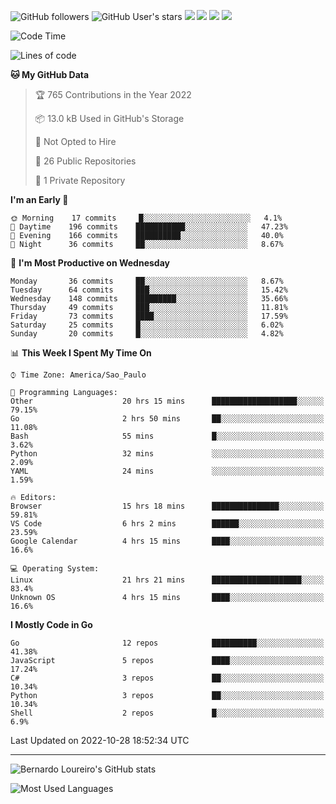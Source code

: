 ![GitHub followers](https://img.shields.io/github/followers/bernardolm?style=for-the-badge&label=GitHub%20followers) ![GitHub User's stars](https://img.shields.io/github/stars/bernardolm?style=for-the-badge&label=GitHub%20User's%20stars) [![](https://img.shields.io/static/v1?logo=linkedin&label=LinkedIn&message=bernardolm&color=0A66C2&style=for-the-badge)](https://www.linkedin.com/in/bernardolm) [![](https://img.shields.io/static/v1?logo=lastdotfm&label=last.fm&message=bernardolm&color=D51007&style=for-the-badge)](https://www.last.fm/user/bernardolm) [![](https://img.shields.io/static/v1?logo=spotify&label=spotify&message=bernardolou&color=1ED760&style=for-the-badge)](https://open.spotify.com/user/bernardolou) [![](https://img.shields.io/static/v1?logo=awesomelists&label=My%20awesome%20stars&message=⭐⭐⭐&color=FC60A8&style=for-the-badge)](https://github.com/bernardolm/awesome-stars)

<!--START_SECTION:waka-->
![Code Time](http://img.shields.io/badge/Code%20Time-1%2C861%20hrs%2032%20mins-blue)

![Lines of code](https://img.shields.io/badge/From%20Hello%20World%20I%27ve%20Written--13%20Thousand%20lines%20of%20code-blue)

**🐱 My GitHub Data** 

> 🏆 765 Contributions in the Year 2022
 > 
> 📦 13.0 kB Used in GitHub's Storage 
 > 
> 🚫 Not Opted to Hire
 > 
> 📜 26 Public Repositories 
 > 
> 🔑 1 Private Repository 
 > 
**I'm an Early 🐤** 

```text
🌞 Morning    17 commits     █░░░░░░░░░░░░░░░░░░░░░░░░   4.1% 
🌆 Daytime    196 commits    ███████████░░░░░░░░░░░░░░   47.23% 
🌃 Evening    166 commits    ██████████░░░░░░░░░░░░░░░   40.0% 
🌙 Night      36 commits     ██░░░░░░░░░░░░░░░░░░░░░░░   8.67%

```
📅 **I'm Most Productive on Wednesday** 

```text
Monday       36 commits     ██░░░░░░░░░░░░░░░░░░░░░░░   8.67% 
Tuesday      64 commits     ███░░░░░░░░░░░░░░░░░░░░░░   15.42% 
Wednesday    148 commits    █████████░░░░░░░░░░░░░░░░   35.66% 
Thursday     49 commits     ███░░░░░░░░░░░░░░░░░░░░░░   11.81% 
Friday       73 commits     ████░░░░░░░░░░░░░░░░░░░░░   17.59% 
Saturday     25 commits     █░░░░░░░░░░░░░░░░░░░░░░░░   6.02% 
Sunday       20 commits     █░░░░░░░░░░░░░░░░░░░░░░░░   4.82%

```


📊 **This Week I Spent My Time On** 

```text
⌚︎ Time Zone: America/Sao_Paulo

💬 Programming Languages: 
Other                    20 hrs 15 mins      ███████████████████░░░░░░   79.15% 
Go                       2 hrs 50 mins       ██░░░░░░░░░░░░░░░░░░░░░░░   11.08% 
Bash                     55 mins             █░░░░░░░░░░░░░░░░░░░░░░░░   3.62% 
Python                   32 mins             ░░░░░░░░░░░░░░░░░░░░░░░░░   2.09% 
YAML                     24 mins             ░░░░░░░░░░░░░░░░░░░░░░░░░   1.59%

🔥 Editors: 
Browser                  15 hrs 18 mins      ███████████████░░░░░░░░░░   59.81% 
VS Code                  6 hrs 2 mins        ██████░░░░░░░░░░░░░░░░░░░   23.59% 
Google Calendar          4 hrs 15 mins       ████░░░░░░░░░░░░░░░░░░░░░   16.6%

💻 Operating System: 
Linux                    21 hrs 21 mins      ████████████████████░░░░░   83.4% 
Unknown OS               4 hrs 15 mins       ████░░░░░░░░░░░░░░░░░░░░░   16.6%

```

**I Mostly Code in Go** 

```text
Go                       12 repos            ██████████░░░░░░░░░░░░░░░   41.38% 
JavaScript               5 repos             ████░░░░░░░░░░░░░░░░░░░░░   17.24% 
C#                       3 repos             ██░░░░░░░░░░░░░░░░░░░░░░░   10.34% 
Python                   3 repos             ██░░░░░░░░░░░░░░░░░░░░░░░   10.34% 
Shell                    2 repos             █░░░░░░░░░░░░░░░░░░░░░░░░   6.9%

```



 Last Updated on 2022-10-28 18:52:34 UTC
<!--END_SECTION:waka-->

---

![Bernardo Loureiro's GitHub stats](https://github-readme-stats.vercel.app/api?username=bernardolm&count_private=true&show_icons=true&theme=nightowl&include_all_commits=true)

![Most Used Languages](https://github-readme-stats.vercel.app/api/top-langs/?username=bernardolm&theme=nightowl&langs_count=99)
